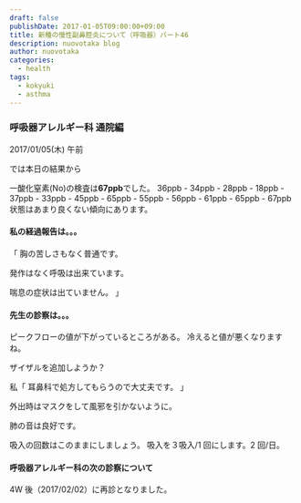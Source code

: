 ```yaml
---
draft: false
publishDate: 2017-01-05T09:00:00+09:00
title: 新種の慢性副鼻腔炎について（呼吸器）パート46
description: nuovotaka blog
author: nuovotaka
categories:
  - health
tags:
  - kokyuki
  - asthma
---
```


### 呼吸器アレルギー科 通院編

2017/01/05(木) 午前

では本日の結果から

一酸化窒素(No)の検査は**67ppb**でした。
36ppb - 34ppb - 28ppb - 18ppb - 37ppb -
33ppb - 45ppb - 65ppb - 55ppb - 56ppb -
61ppb - 65ppb - 67ppb
状態はあまり良くない傾向にあります。

#### 私の経過報告は。。。

「
胸の苦しさもなく普通です。

発作はなく呼吸は出来ています。

喘息の症状は出ていません。
」

#### 先生の診察は。。。

ピークフローの値が下がっているところがある。
冷えると値が悪くなりますね。

ザイザルを追加しようか？

私「
耳鼻科で処方してもらうので大丈夫です。
」

外出時はマスクをして風邪を引かないように。

肺の音は良好です。

吸入の回数はこのままにしましょう。
吸入を３吸入/1 回にします。2 回/日。

#### 呼吸器アレルギー科の次の診察について

4W 後（2017/02/02）に再診となりました。
